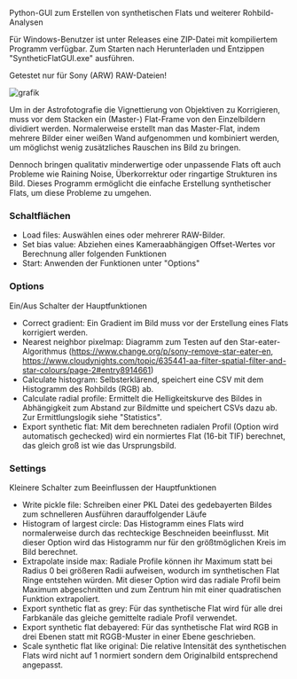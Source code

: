Python-GUI zum Erstellen von synthetischen Flats und weiterer Rohbild-Analysen

Für Windows-Benutzer ist unter Releases eine ZIP-Datei mit kompiliertem Programm verfügbar. Zum Starten nach Herunterladen und Entzippen "SyntheticFlatGUI.exe" ausführen.

Getestet nur für Sony (ARW) RAW-Dateien! 

![grafik](https://github.com/NablaDeltaPsi/syntheticflatgui/assets/98178269/38d00116-180a-4997-882a-1b5b1fd106da)
 
Um in der Astrofotografie die Vignettierung von Objektiven zu Korrigieren, muss vor dem Stacken ein (Master-) Flat-Frame von den Einzelbildern dividiert werden. Normalerweise erstellt man das Master-Flat, indem mehrere Bilder einer weißen Wand aufgenommen und kombiniert werden, um möglichst wenig zusätzliches Rauschen ins Bild zu bringen.

Dennoch bringen qualitativ minderwertige oder unpassende Flats oft auch Probleme wie Raining Noise, Überkorrektur oder ringartige Strukturen ins Bild. Dieses Programm ermöglicht die einfache Erstellung synthetischer Flats, um diese Probleme zu umgehen.

### Schaltflächen
- Load files: Auswählen eines oder mehrerer RAW-Bilder.
- Set bias value: Abziehen eines Kameraabhängigen Offset-Wertes vor Berechnung aller folgenden Funktionen
- Start: Anwenden der Funktionen unter "Options" 

### Options
Ein/Aus Schalter der Hauptfunktionen
- Correct gradient: Ein Gradient im Bild muss vor der Erstellung eines Flats korrigiert werden.
- Nearest neighbor pixelmap: Diagramm zum Testen auf den Star-eater-Algorithmus (https://www.change.org/p/sony-remove-star-eater-en, https://www.cloudynights.com/topic/635441-aa-filter-spatial-filter-and-star-colours/page-2#entry8914661)
- Calculate histogram: Selbsterklärend, speichert eine CSV mit dem Histogramm des Rohbilds (RGB) ab.
- Calculate radial profile: Ermittelt die Helligkeitskurve des Bildes in Abhängigkeit zum Abstand zur Bildmitte und speichert CSVs dazu ab. Zur Ermittlungslogik siehe "Statistics".
- Export synthetic flat: Mit dem berechneten radialen Profil (Option wird automatisch gechecked) wird ein normiertes Flat (16-bit TIF) berechnet, das gleich groß ist wie das Ursprungsbild.

### Settings
Kleinere Schalter zum Beeinflussen der Hauptfunktionen
- Write pickle file: Schreiben einer PKL Datei des gedebayerten Bildes zum schnelleren Ausführen darauffolgender Läufe
- Histogram of largest circle: Das Histogramm eines Flats wird normalerweise durch das rechteckige Beschneiden beeinflusst. Mit dieser Option wird das Histogramm nur für den größtmöglichen Kreis im Bild berechnet.
-  Extrapolate inside max: Radiale Profile können ihr Maximum statt bei Radius 0 bei größeren Radii aufweisen, wodurch im synthetischen Flat Ringe entstehen würden. Mit dieser Option wird das radiale Profil beim Maximum abgeschnitten und zum Zentrum hin mit einer quadratischen Funktion extrapoliert.
-  Export synthetic flat as grey: Für das synthetische Flat wird für alle drei Farbkanäle das gleiche gemittelte radiale Profil verwendet.
-  Export synthetic flat debayered: Für das synthetische Flat wird RGB in drei Ebenen statt mit RGGB-Muster in einer Ebene geschrieben.
-  Scale synthetic flat like original: Die relative Intensität des synthetischen Flats wird nicht auf 1 normiert sondern dem Originalbild entsprechend angepasst.



